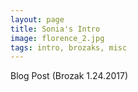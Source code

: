 ```yaml
---
layout: page
title: Sonia's Intro
image: florence_2.jpg
tags: intro, brozaks, misc
---
```

Blog Post (Brozak 1.24.2017)
